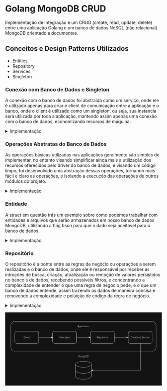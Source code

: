 # Golang MongoDB CRUD
Implementação de integração e um CRUD (create, read, update, delete) entre uma aplicação Golang e um banco de dados NoSQL (não relacional) MongoDB orientado a documentos.

## Conceitos e Design Patterns Utilizados
* Entities
* Repository
* Services
* Singleton

### Conexão com Banco de Dados e Singleton
A conexão com o banco de dados foi abstraída como um serviço, onde ele é utilizado apenas para criar o client de comunicação entre a aplicação e o banco, onde o client é utilizado como um singleton, ou seja, sua instancia será utilizada por toda a aplicação, mantendo assim apenas uma conexão com o banco de dados, economizando recursos de máquina.

<details>
    <summary>Implementação</summary>

```go
package services

import (
	"context"
	"fmt"
	"strconv"

	"go.mongodb.org/mongo-driver/mongo"
	"go.mongodb.org/mongo-driver/mongo/options"
)
// struct do banco com as credenciais
type MongoDb struct {
	host     string
	port     int
	user     string
	password string
	database string
}

// interface que define os métodos a serem implemntados
type IMongoDB interface {
    // apenas o método de conexão
	Connect()
}

// varável global utilizada como singleton
var Database *mongo.Database

// implementação do método
func (m *MongoDb) Connect() {
    // se já não houver uma instancia uma deverá ser criada
	if Database == nil {
        // instanciando credenciais, geralmente alocado em um arquivo de configuração .env ou yaml
		credentials := &MongoDb{
			user:     "<user>",
			password: "<password>",
			database: "<>database name",
			port:     27017,
			host:     "<host>",
		}

        // string de conexão
		uri := fmt.Sprintf("mongodb://%s:%s@%s:%s/", credentials.user, credentials.password, credentials.host, strconv.Itoa(credentials.port))

        // configurações do client
		serverAPI := options.ServerAPI(options.ServerAPIVersion1)
		opts := options.Client().ApplyURI(uri).SetServerAPIOptions(serverAPI)

		ctx := context.TODO()
		client, err := mongo.Connect(ctx, opts)

		if err != nil {
			fmt.Println("URI:", uri)
			panic(err)
		}

		pingErr := client.Ping(ctx, nil)

		if pingErr != nil {
			fmt.Println("PING ERROR:", pingErr.Error())
			panic(err)
		}

		Database = client.Database(credentials.database)

		fmt.Println("DATABASE CONNECTION SUCCESS!")
	}
}

```
</details>

### Operações Abstratas do Banco de Dados
As operações básicas utilizadas nas aplicações geralmente são simples de implementar, no entanto visando simplificar ainda mais a utilização dos recursos oferecidos pelo driver do banco de dados, e visando um código limpo, foi desenvolvido uma abstração dessas operações, tornando mais fácil e claro as operações, e isolando a execução das operações de outros módulos do projeto.
<details>
    <summary>Implementação</summary>

```go
package services

import (
	"context"

	"go.mongodb.org/mongo-driver/mongo"
)

type MongoOperations struct{}

// métodos a serem implementados
type IOperations interface {
	Insert(ctx context.Context, collection string, value interface{}) (*mongo.InsertOneResult, error)
	Find(ctx context.Context, collection string, filters interface{}, value interface{}) error
	Update(ctx context.Context, collection string, filters interface{}, value interface{}) (*mongo.UpdateResult, error)
	Delete(ctx context.Context, collection string, filters interface{}) (*mongo.DeleteResult, error)
}

// OBS: o tipo interface{} utilizados nos parametros e varaveis da aplicação são utilizados como tipos genéricos em Golang

func (o *MongoOperations) Insert(ctx context.Context, collection string, value interface{}) (*mongo.InsertOneResult, error) {
	result, err := Database.Collection(collection).InsertOne(ctx, value)
	return result, err
}

func (o *MongoOperations) Find(ctx context.Context, collection string, filter interface{}, value interface{}) error {

	cursor, err := Database.Collection(collection).Find(ctx, filter)

	if err != nil {
		return err
	}

	return cursor.All(ctx, value)
}

func (o *MongoOperations) Update(ctx context.Context, collection string, filter interface{}, value interface{}) (*mongo.UpdateResult, error) {
	result, err := Database.Collection(collection).UpdateOne(ctx, filter, value)
	return result, err
}

func (o *MongoOperations) Delete(ctx context.Context, collection string, filter interface{}) (*mongo.DeleteResult, error) {
	result, err := Database.Collection(collection).DeleteOne(ctx, filter)
	return result, err
}

```
</details>

### Entidade
A struct em questão trás um exemplo sobre como podemos trabalhar com entidades e arquivos que serão armazenados em nosso banco de dados MongoDB, utilizando a flag *bson* para que o dado seja aceitável para o banco de dados.

<details>
    <summary>Implementação</summary>

```go
package entities

import "go.mongodb.org/mongo-driver/bson/primitive"

// OBSs:
//      O tipo primitive.ObjectID é usado para definir que o id da struct será gerado pelo próprio banco
//      A flag bson é usado para representar e identificar cada valor no arquivo salvo pelo banco
type Report struct {
    // definindo que o id da struct será gerado pelo proprio banco
	Id          primitive.ObjectID `bson:"_id"`
	Title       string             `bson:"Title"`
	Content     string             `bson:"Content"`
	Responsible string             `bson:"Responsible"`
}
```

</details>

### Repositório
O repositório é a ponte entre as regras de negócio ou operações a serem realizadas e o banco de dados, onde ele é responsável por receber as intruções de busca, criação, atualização ou remoção de valores persistidos no banco s de dados, recebendo possíveis filtros, e concentrando a complexidade de entender o que uma regra de negócio pede, e o que um banco de dados entende, assim trazendo os dados de maneira concisa e removendo a complexidade e poluição de código da regra de negócio.

<details>
    <summary>Implementação</summary>

```go
package repository

import (
	"context"
	"fmt"
	"go_mongo_db/internal/entities"
	"go_mongo_db/internal/services"

	"go.mongodb.org/mongo-driver/bson"
	"go.mongodb.org/mongo-driver/bson/primitive"
)

type ReportRepository struct{}

// parametros aceitavels como filtro nas operações
type ReportParams struct {
	Id          primitive.ObjectID `bson:"_id"`
	Responsible string             `bson:"Responsible"`
}

// collection a ser utilizada
const reportCollection string = "Report"

// métodos a serem implementados
type IReportRepository interface {
	Create(report entities.Report) error
	Find(filter *ReportParams) (*[]entities.Report, error)
	Update(id primitive.ObjectID, value entities.Report) error
	Delete(id primitive.ObjectID) error
	handleFilter(params *ReportParams) bson.M
	handleSet(params *entities.Report) bson.M
}

func (r *ReportRepository) Create(report entities.Report) error {
	database := &services.MongoOperations{}
	ctx := context.TODO()

	report.Id = primitive.NewObjectID()

	_, err := database.Insert(ctx, reportCollection, report)

	if err != nil {
		fmt.Println("INSERT ERROR")
	}

	return err
}

func (r *ReportRepository) Find(params *ReportParams) (*[]entities.Report, error) {
	database := &services.MongoOperations{}
	ctx := context.TODO()

	values := []entities.Report{}

	filter := r.handleFilter(params)

	err := database.Find(ctx, reportCollection, filter, &values)

	if err != nil {
		fmt.Println("FIND ERROR")
	}

	return &values, err
}

func (r *ReportRepository) Update(id primitive.ObjectID, value entities.Report) error {
	database := &services.MongoOperations{}
	ctx := context.TODO()

	filter := bson.D{primitive.E{Key: "_id", Value: id}}

	set := r.handleSet(&value)

	_, err := database.Update(ctx, reportCollection, filter, set)

	if err != nil {
		fmt.Println("UPDATE ERROR: ", err)
	}

	return err
}

func (r *ReportRepository) Delete(id primitive.ObjectID) error {
	database := &services.MongoOperations{}
	ctx := context.TODO()

	filter := bson.D{primitive.E{Key: "_id", Value: id}}

	_, err := database.Delete(ctx, reportCollection, filter)

	if err != nil {
		fmt.Println("UPDATE ERROR")
	}

	return err
}

// método responsável por tornar os parametros passados pela regra de negócio em filtro aceitavels pelo banco de dados
func (r *ReportRepository) handleFilter(params *ReportParams) bson.M {
	filter := bson.M{}

	if params != nil {

		if params.Id != primitive.NilObjectID {
			filter["_id"] = params.Id
		}

		if params.Responsible != "" {
			filter["Responsible"] = params.Responsible
		}
	}

	return filter
}

// método responsável por receber os dados passados pela regra de negóocio a serem atualizados e torna-los informações aceitaveis pelo banco de dados
func (r *ReportRepository) handleSet(params *entities.Report) bson.M {
	update := bson.M{}

	if params != nil {

		set := bson.M{}

		if params.Responsible != "" {
			set["Responsible"] = params.Responsible
		}

		if params.Title != "" {
			set["Title"] = params.Title
		}

		if params.Content != "" {
			set["Content"] = params.Content
		}

		if len(set) > 0 {
			update["$set"] = set
		}
	}

	return update
}

```

</details>

![Fluxo](./src/image.png)